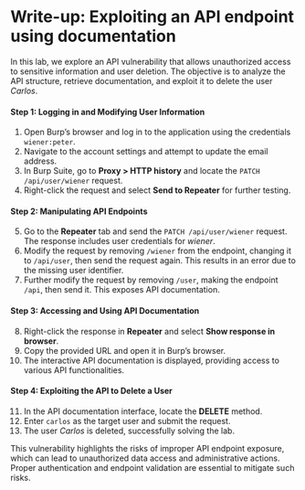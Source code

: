 # Write-up: Exploiting an API endpoint using documentation

In this lab, we explore an API vulnerability that allows unauthorized access to sensitive information and user deletion. The objective is to analyze the API structure, retrieve documentation, and exploit it to delete the user *Carlos*.

#### **Step 1: Logging in and Modifying User Information**
1. Open Burp’s browser and log in to the application using the credentials `wiener:peter`.
2. Navigate to the account settings and attempt to update the email address.
3. In Burp Suite, go to **Proxy > HTTP history** and locate the `PATCH /api/user/wiener` request.
4. Right-click the request and select **Send to Repeater** for further testing.

#### **Step 2: Manipulating API Endpoints**
5. Go to the **Repeater** tab and send the `PATCH /api/user/wiener` request. The response includes user credentials for *wiener*.
6. Modify the request by removing `/wiener` from the endpoint, changing it to `/api/user`, then send the request again. This results in an error due to the missing user identifier.
7. Further modify the request by removing `/user`, making the endpoint `/api`, then send it. This exposes API documentation.

#### **Step 3: Accessing and Using API Documentation**
8. Right-click the response in **Repeater** and select **Show response in browser**.
9. Copy the provided URL and open it in Burp’s browser.
10. The interactive API documentation is displayed, providing access to various API functionalities.

#### **Step 4: Exploiting the API to Delete a User**
11. In the API documentation interface, locate the **DELETE** method.
12. Enter `carlos` as the target user and submit the request.
13. The user *Carlos* is deleted, successfully solving the lab.

This vulnerability highlights the risks of improper API endpoint exposure, which can lead to unauthorized data access and administrative actions. Proper authentication and endpoint validation are essential to mitigate such risks.
